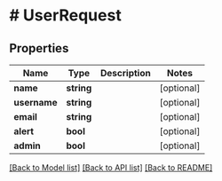 # # UserRequest

## Properties

Name | Type | Description | Notes
------------ | ------------- | ------------- | -------------
**name** | **string** |  | [optional]
**username** | **string** |  | [optional]
**email** | **string** |  | [optional]
**alert** | **bool** |  | [optional]
**admin** | **bool** |  | [optional]

[[Back to Model list]](../../README.md#models) [[Back to API list]](../../README.md#endpoints) [[Back to README]](../../README.md)
